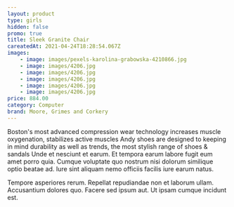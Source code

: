 ```yaml
---
layout: product
type: girls
hidden: false
promo: true
title: Sleek Granite Chair
careatedAt: 2021-04-24T18:28:54.067Z
images:
    - image: images/pexels-karolina-grabowska-4210866.jpg
    - image: images/4206.jpg
    - image: images/4206.jpg
    - image: images/4206.jpg
    - image: images/4206.jpg
    - image: images/4206.jpg
price: 884.00
category: Computer
brand: Moore, Grimes and Corkery
---
```

Boston's most advanced compression wear technology increases muscle oxygenation, stabilizes active muscles
Andy shoes are designed to keeping in mind durability as well as trends, the most stylish range of shoes & sandals
Unde et nesciunt et earum. Et tempora earum labore fugit eum amet porro quia. Cumque voluptate quo nostrum nisi dolorum similique optio beatae ad. Iure sint aliquam nemo officiis facilis iure earum natus.
 Tempore asperiores rerum. Repellat repudiandae non et laborum ullam. Accusantium dolores quo. Facere sed ipsum aut. Ut ipsam cumque incidunt est.
    